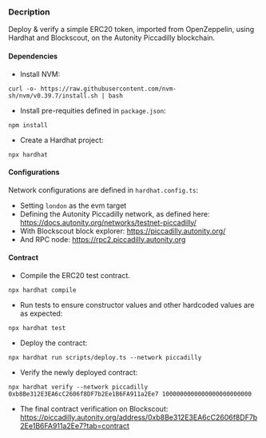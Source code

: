 ### Decription
Deploy & verify a simple ERC20 token, imported from OpenZeppelin, using Hardhat and Blockscout, on the Autonity Piccadilly blockchain.

#### Dependencies
- Install NVM:
```
curl -o- https://raw.githubusercontent.com/nvm-sh/nvm/v0.39.7/install.sh | bash
```

- Install pre-requities defined in `package.json`:
```
npm install
```

- Create a Hardhat project:
```
npx hardhat
```

#### Configurations
Network configurations are defined in `hardhat.config.ts`:
- Setting `london` as the evm target
- Defining the Autonity Piccadilly network, as defined here: https://docs.autonity.org/networks/testnet-piccadilly/
- With Blockscout block explorer: https://piccadilly.autonity.org/
- And RPC node: https://rpc2.piccadilly.autonity.org

#### Contract
- Compile the ERC20 test contract.
```
npx hardhat compile
```

- Run tests to ensure constructor values and other hardcoded values are as expected:
```
npx hardhat test
```

- Deploy the contract:
```
npx hardhat run scripts/deploy.ts --network piccadilly
```

- Verify the newly deployed contract:
```
npx hardhat verify --network piccadilly 0xb8Be312E3EA6cC2606f8DF7b2Ee1B6FA911a2Ee7 1000000000000000000000000
```

- The final contract verification on Blockscout: https://piccadilly.autonity.org/address/0xb8Be312E3EA6cC2606f8DF7b2Ee1B6FA911a2Ee7?tab=contract
